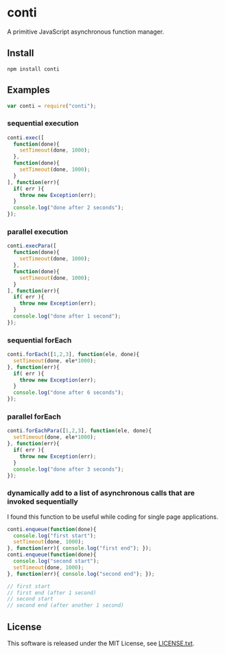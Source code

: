 # conti

A primitive JavaScript asynchronous function manager.

## Install

```
npm install conti
```

## Examples

```javascript
var conti = require("conti");
```

### sequential execution
```javascript
conti.exec([
  function(done){
    setTimeout(done, 1000);
  },
  function(done){
    setTimeout(done, 1000);
  }
], function(err){
  if( err ){
    throw new Exception(err);
  }
  console.log("done after 2 seconds");
});
```

### parallel execution
```javascript
conti.execPara([
  function(done){
    setTimeout(done, 1000);
  },
  function(done){
    setTimeout(done, 1000);
  }
], function(err){
  if( err ){
    throw new Exception(err);
  }
  console.log("done after 1 second");
});
```

### sequential forEach
```javascript
conti.forEach([1,2,3], function(ele, done){
  setTimeout(done, ele*1000);
}, function(err){
  if( err ){
    throw new Exception(err);
  }
  console.log("done after 6 seconds");
});
```

### parallel forEach
```javascript
conti.forEachPara([1,2,3], function(ele, done){
  setTimeout(done, ele*1000);
}, function(err){
  if( err ){
    throw new Exception(err);
  }
  console.log("done after 3 seconds");
});
```

### dynamically add to a list of asynchronous calls that are invoked sequentially

I found this function to be useful while coding for single page applications.

```javascript
conti.enqueue(function(done){
  console.log("first start");
  setTimeout(done, 1000);
}, function(err){ console.log("first end"); });
conti.enqueue(function(done){
  console.log("second start");
  setTimeout(done, 1000);
}, function(err){ console.log("second end"); });

// first start
// first end (after 1 second)
// second start
// second end (after another 1 second)
```

## License
This software is released under the MIT License, see [LICENSE.txt](LICENSE.txt).
